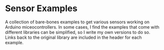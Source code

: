 # Sensor Examples   

A collection of bare-bones examples to get various sensors working on Arduino miceocontrollers. In some cases, I find the examples that come with different libraries can be simplified, so I write my own versions to do so. Links back to the original library are included in the header for each example. 
